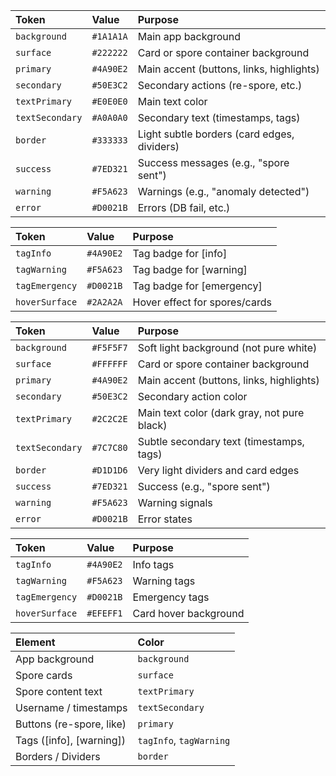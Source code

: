 | Token | Value | Purpose |
|:---|:---|:---|
| `background` | `#1A1A1A` | Main app background |
| `surface` | `#222222` | Card or spore container background |
| `primary` | `#4A90E2` | Main accent (buttons, links, highlights) |
| `secondary` | `#50E3C2` | Secondary actions (re-spore, etc.) |
| `textPrimary` | `#E0E0E0` | Main text color |
| `textSecondary` | `#A0A0A0` | Secondary text (timestamps, tags) |
| `border` | `#333333` | Light subtle borders (card edges, dividers) |
| `success` | `#7ED321` | Success messages (e.g., "spore sent") |
| `warning` | `#F5A623` | Warnings (e.g., "anomaly detected") |
| `error` | `#D0021B` | Errors (DB fail, etc.) |

| Token | Value | Purpose |
|:---|:---|:---|
| `tagInfo` | `#4A90E2` | Tag badge for [info] |
| `tagWarning` | `#F5A623` | Tag badge for [warning] |
| `tagEmergency` | `#D0021B` | Tag badge for [emergency] |
| `hoverSurface` | `#2A2A2A` | Hover effect for spores/cards |

| Token | Value | Purpose |
|:---|:---|:---|
| `background` | `#F5F5F7` | Soft light background (not pure white) |
| `surface` | `#FFFFFF` | Card or spore container background |
| `primary` | `#4A90E2` | Main accent (buttons, links, highlights) |
| `secondary` | `#50E3C2` | Secondary action color |
| `textPrimary` | `#2C2C2E` | Main text color (dark gray, not pure black) |
| `textSecondary` | `#7C7C80` | Subtle secondary text (timestamps, tags) |
| `border` | `#D1D1D6` | Very light dividers and card edges |
| `success` | `#7ED321` | Success (e.g., "spore sent") |
| `warning` | `#F5A623` | Warning signals |
| `error` | `#D0021B` | Error states |

| Token | Value | Purpose |
|:---|:---|:---|
| `tagInfo` | `#4A90E2` | Info tags |
| `tagWarning` | `#F5A623` | Warning tags |
| `tagEmergency` | `#D0021B` | Emergency tags |
| `hoverSurface` | `#EFEFF1` | Card hover background |

| Element | Color |
|:---|:---|
| App background | `background` |
| Spore cards | `surface` |
| Spore content text | `textPrimary` |
| Username / timestamps | `textSecondary` |
| Buttons (re-spore, like) | `primary` |
| Tags ([info], [warning]) | `tagInfo`, `tagWarning` |
| Borders / Dividers | `border` |